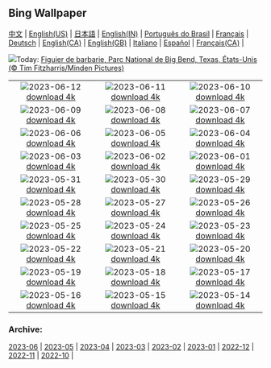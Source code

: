 ## Bing Wallpaper
[中文](README.md) |                     [English(US)](en-US.md) |                     [日本語](ja-JP.md) |                     [English(IN)](en-IN.md) |                     [Português do Brasil](pt-BR.md) |                     [Français](fr-FR.md) |                     [Deutsch](de-DE.md) |                     [English(CA)](en-CA.md) |                     [English(GB)](en-GB.md) |                     [Italiano](it-IT.md) |                     [Español](es-ES.md) |                     [Français(CA)](fr-CA.md) |                    

![](https://www.bing.com/th?id=OHR.BigBendAnniv_FR-CA4533982220_UHD.jpg&w=1000)Today: [Figuier de barbarie, Parc National de Big Bend, Texas, États-Unis (© Tim Fitzharris/Minden Pictures)](https://www.bing.com/th?id=OHR.BigBendAnniv_FR-CA4533982220_UHD.jpg)

|      |      |      |
| :----: | :----: | :----: |
|![](https://www.bing.com/th?id=OHR.GoliathHeron_FR-CA8686865311_UHD.jpg&pid=hp&w=384&h=216&rs=1&c=4)2023-06-12 [download 4k](https://www.bing.com/th?id=OHR.GoliathHeron_FR-CA8686865311_UHD.jpg)|![](https://www.bing.com/th?id=OHR.PortugalDay_FR-CA3068923406_UHD.jpg&pid=hp&w=384&h=216&rs=1&c=4)2023-06-11 [download 4k](https://www.bing.com/th?id=OHR.PortugalDay_FR-CA3068923406_UHD.jpg)|![](https://www.bing.com/th?id=OHR.BalloonsTurkey_FR-CA2795693191_UHD.jpg&pid=hp&w=384&h=216&rs=1&c=4)2023-06-10 [download 4k](https://www.bing.com/th?id=OHR.BalloonsTurkey_FR-CA2795693191_UHD.jpg)|
|![](https://www.bing.com/th?id=OHR.PlayfulHumpback_FR-CA2447950069_UHD.jpg&pid=hp&w=384&h=216&rs=1&c=4)2023-06-09 [download 4k](https://www.bing.com/th?id=OHR.PlayfulHumpback_FR-CA2447950069_UHD.jpg)|![](https://www.bing.com/th?id=OHR.ChacoCulture_FR-CA1924685199_UHD.jpg&pid=hp&w=384&h=216&rs=1&c=4)2023-06-08 [download 4k](https://www.bing.com/th?id=OHR.ChacoCulture_FR-CA1924685199_UHD.jpg)|![](https://www.bing.com/th?id=OHR.CliffsEtretat_FR-CA0084475836_UHD.jpg&pid=hp&w=384&h=216&rs=1&c=4)2023-06-07 [download 4k](https://www.bing.com/th?id=OHR.CliffsEtretat_FR-CA0084475836_UHD.jpg)|
|![](https://www.bing.com/th?id=OHR.PlasticParrotfish_FR-CA9854794938_UHD.jpg&pid=hp&w=384&h=216&rs=1&c=4)2023-06-06 [download 4k](https://www.bing.com/th?id=OHR.PlasticParrotfish_FR-CA9854794938_UHD.jpg)|![](https://www.bing.com/th?id=OHR.MauiBeach_FR-CA8314858293_UHD.jpg&pid=hp&w=384&h=216&rs=1&c=4)2023-06-05 [download 4k](https://www.bing.com/th?id=OHR.MauiBeach_FR-CA8314858293_UHD.jpg)|![](https://www.bing.com/th?id=OHR.SouthKaibabTrail_FR-CA7975724655_UHD.jpg&pid=hp&w=384&h=216&rs=1&c=4)2023-06-04 [download 4k](https://www.bing.com/th?id=OHR.SouthKaibabTrail_FR-CA7975724655_UHD.jpg)|
|![](https://www.bing.com/th?id=OHR.GemsbokNamibia_FR-CA2229051304_UHD.jpg&pid=hp&w=384&h=216&rs=1&c=4)2023-06-03 [download 4k](https://www.bing.com/th?id=OHR.GemsbokNamibia_FR-CA2229051304_UHD.jpg)|![](https://www.bing.com/th?id=OHR.ReefAwareness_FR-CA2502267866_UHD.jpg&pid=hp&w=384&h=216&rs=1&c=4)2023-06-02 [download 4k](https://www.bing.com/th?id=OHR.ReefAwareness_FR-CA2502267866_UHD.jpg)|![](https://www.bing.com/th?id=OHR.WorldOtterDay_FR-CA2234387113_UHD.jpg&pid=hp&w=384&h=216&rs=1&c=4)2023-06-01 [download 4k](https://www.bing.com/th?id=OHR.WorldOtterDay_FR-CA2234387113_UHD.jpg)|
|![](https://www.bing.com/th?id=OHR.HiddenBeach_FR-CA9181643133_UHD.jpg&pid=hp&w=384&h=216&rs=1&c=4)2023-05-31 [download 4k](https://www.bing.com/th?id=OHR.HiddenBeach_FR-CA9181643133_UHD.jpg)|![](https://www.bing.com/th?id=OHR.WesternBrookPond_FR-CA0177161628_UHD.jpg&pid=hp&w=384&h=216&rs=1&c=4)2023-05-30 [download 4k](https://www.bing.com/th?id=OHR.WesternBrookPond_FR-CA0177161628_UHD.jpg)|![](https://www.bing.com/th?id=OHR.Antilles_FR-CA0331900775_UHD.jpg&pid=hp&w=384&h=216&rs=1&c=4)2023-05-29 [download 4k](https://www.bing.com/th?id=OHR.Antilles_FR-CA0331900775_UHD.jpg)|
|![](https://www.bing.com/th?id=OHR.AloeDichotomum_FR-CA3664633763_UHD.jpg&pid=hp&w=384&h=216&rs=1&c=4)2023-05-28 [download 4k](https://www.bing.com/th?id=OHR.AloeDichotomum_FR-CA3664633763_UHD.jpg)|![](https://www.bing.com/th?id=OHR.WatSriSawai_FR-CA5742939278_UHD.jpg&pid=hp&w=384&h=216&rs=1&c=4)2023-05-27 [download 4k](https://www.bing.com/th?id=OHR.WatSriSawai_FR-CA5742939278_UHD.jpg)|![](https://www.bing.com/th?id=OHR.SaksunFaroe_FR-CA5254399709_UHD.jpg&pid=hp&w=384&h=216&rs=1&c=4)2023-05-26 [download 4k](https://www.bing.com/th?id=OHR.SaksunFaroe_FR-CA5254399709_UHD.jpg)|
|![](https://www.bing.com/th?id=OHR.OldFortress_FR-CA4911220556_UHD.jpg&pid=hp&w=384&h=216&rs=1&c=4)2023-05-25 [download 4k](https://www.bing.com/th?id=OHR.OldFortress_FR-CA4911220556_UHD.jpg)|![](https://www.bing.com/th?id=OHR.WesternBoxTurtle_FR-CA4372917092_UHD.jpg&pid=hp&w=384&h=216&rs=1&c=4)2023-05-24 [download 4k](https://www.bing.com/th?id=OHR.WesternBoxTurtle_FR-CA4372917092_UHD.jpg)|![](https://www.bing.com/th?id=OHR.OttawaParliamentBuildings_FR-CA9828346205_UHD.jpg&pid=hp&w=384&h=216&rs=1&c=4)2023-05-23 [download 4k](https://www.bing.com/th?id=OHR.OttawaParliamentBuildings_FR-CA9828346205_UHD.jpg)|
|![](https://www.bing.com/th?id=OHR.PontdArcole_FR-CA2977507390_UHD.jpg&pid=hp&w=384&h=216&rs=1&c=4)2023-05-22 [download 4k](https://www.bing.com/th?id=OHR.PontdArcole_FR-CA2977507390_UHD.jpg)|![](https://www.bing.com/th?id=OHR.EuropeanHoneybee_FR-CA2629596325_UHD.jpg&pid=hp&w=384&h=216&rs=1&c=4)2023-05-21 [download 4k](https://www.bing.com/th?id=OHR.EuropeanHoneybee_FR-CA2629596325_UHD.jpg)|![](https://www.bing.com/th?id=OHR.SumatranRhino_FR-CA2352013373_UHD.jpg&pid=hp&w=384&h=216&rs=1&c=4)2023-05-20 [download 4k](https://www.bing.com/th?id=OHR.SumatranRhino_FR-CA2352013373_UHD.jpg)|
|![](https://www.bing.com/th?id=OHR.MuseoSoumaya_FR-CA6085499940_UHD.jpg&pid=hp&w=384&h=216&rs=1&c=4)2023-05-19 [download 4k](https://www.bing.com/th?id=OHR.MuseoSoumaya_FR-CA6085499940_UHD.jpg)|![](https://www.bing.com/th?id=OHR.CormorantBridge_FR-CA6365490933_UHD.jpg&pid=hp&w=384&h=216&rs=1&c=4)2023-05-18 [download 4k](https://www.bing.com/th?id=OHR.CormorantBridge_FR-CA6365490933_UHD.jpg)|![](https://www.bing.com/th?id=OHR.AmericanWetlands_FR-CA6878373212_UHD.jpg&pid=hp&w=384&h=216&rs=1&c=4)2023-05-17 [download 4k](https://www.bing.com/th?id=OHR.AmericanWetlands_FR-CA6878373212_UHD.jpg)|
|![](https://www.bing.com/th?id=OHR.MorroJable_FR-CA7137863371_UHD.jpg&pid=hp&w=384&h=216&rs=1&c=4)2023-05-16 [download 4k](https://www.bing.com/th?id=OHR.MorroJable_FR-CA7137863371_UHD.jpg)|![](https://www.bing.com/th?id=OHR.OdocoileusVirginianus_FR-CA7349282436_UHD.jpg&pid=hp&w=384&h=216&rs=1&c=4)2023-05-15 [download 4k](https://www.bing.com/th?id=OHR.OdocoileusVirginianus_FR-CA7349282436_UHD.jpg)|![](https://www.bing.com/th?id=OHR.SonnyBonoPelicans_FR-CA7567817557_UHD.jpg&pid=hp&w=384&h=216&rs=1&c=4)2023-05-14 [download 4k](https://www.bing.com/th?id=OHR.SonnyBonoPelicans_FR-CA7567817557_UHD.jpg)|


### Archive:
[2023-06](archive/fr-CA/202306/README.md) | [2023-05](archive/fr-CA/202305/README.md) | [2023-04](archive/fr-CA/202304/README.md) | [2023-03](archive/fr-CA/202303/README.md) | [2023-02](archive/fr-CA/202302/README.md) | [2023-01](archive/fr-CA/202301/README.md) | [2022-12](archive/fr-CA/202212/README.md) | [2022-11](archive/fr-CA/202211/README.md) | [2022-10](archive/fr-CA/202210/README.md) | 